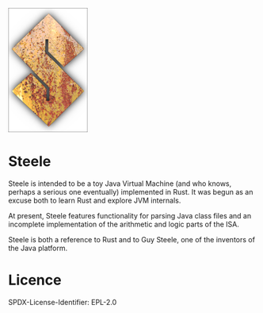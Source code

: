 ![logo.png](logo.png "Steele logo")
# Steele

Steele is intended to be a toy Java Virtual Machine (and who knows, perhaps a serious one eventually) implemented in Rust. It was begun as an excuse both to learn Rust and explore JVM internals.

At present, Steele features functionality for parsing Java class files and an incomplete implementation of the arithmetic and logic parts of the ISA.

Steele is both a reference to Rust and to Guy Steele, one of the inventors of the Java platform.

# Licence

SPDX-License-Identifier: EPL-2.0
